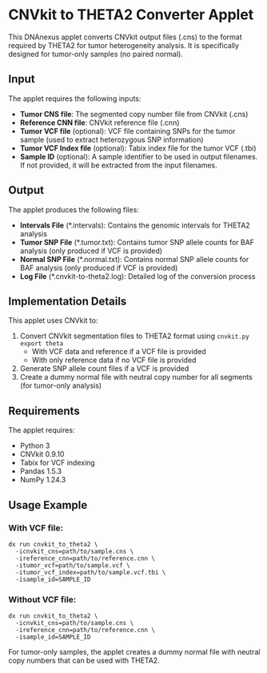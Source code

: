 # CNVkit to THETA2 Converter Applet

This DNAnexus applet converts CNVkit output files (.cns) to the format required by THETA2 for tumor heterogeneity analysis. It is specifically designed for tumor-only samples (no paired normal).

## Input

The applet requires the following inputs:

- **Tumor CNS file**: The segmented copy number file from CNVkit (.cns)
- **Reference CNN file**: CNVkit reference file (.cnn)
- **Tumor VCF file** (optional): VCF file containing SNPs for the tumor sample (used to extract heterozygous SNP information)
- **Tumor VCF Index file** (optional): Tabix index file for the tumor VCF (.tbi)
- **Sample ID** (optional): A sample identifier to be used in output filenames. If not provided, it will be extracted from the input filenames.

## Output

The applet produces the following files:

- **Intervals File** (*.intervals): Contains the genomic intervals for THETA2 analysis
- **Tumor SNP File** (*.tumor.txt): Contains tumor SNP allele counts for BAF analysis (only produced if VCF is provided)
- **Normal SNP File** (*.normal.txt): Contains normal SNP allele counts for BAF analysis (only produced if VCF is provided)
- **Log File** (*.cnvkit-to-theta2.log): Detailed log of the conversion process

## Implementation Details

This applet uses CNVkit to:

1. Convert CNVkit segmentation files to THETA2 format using `cnvkit.py export theta` 
   - With VCF data and reference if a VCF file is provided
   - With only reference data if no VCF file is provided
2. Generate SNP allele count files if a VCF is provided
3. Create a dummy normal file with neutral copy number for all segments (for tumor-only analysis)

## Requirements

The applet requires:
- Python 3
- CNVkit 0.9.10
- Tabix for VCF indexing
- Pandas 1.5.3
- NumPy 1.24.3

## Usage Example

### With VCF file:
```
dx run cnvkit_to_theta2 \
  -icnvkit_cns=path/to/sample.cns \
  -ireference_cnn=path/to/reference.cnn \
  -itumor_vcf=path/to/sample.vcf \
  -itumor_vcf_index=path/to/sample.vcf.tbi \
  -isample_id=SAMPLE_ID
```

### Without VCF file:
```
dx run cnvkit_to_theta2 \
  -icnvkit_cns=path/to/sample.cns \
  -ireference_cnn=path/to/reference.cnn \
  -isample_id=SAMPLE_ID
```

For tumor-only samples, the applet creates a dummy normal file with neutral copy numbers that can be used with THETA2. 